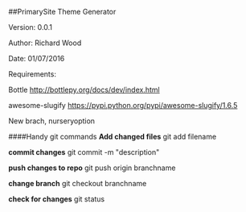 ##PrimarySite Theme Generator

Version: 0.0.1

Author: Richard Wood

Date: 01/07/2016

Requirements:

Bottle http://bottlepy.org/docs/dev/index.html

awesome-slugify https://pypi.python.org/pypi/awesome-slugify/1.6.5

New brach, nurseryoption

####Handy git commands
**Add changed files**
git add filename

**commit changes**
git commit -m "description"

**push changes to repo**
git push origin branchname

**change branch**
git checkout branchname

**check for changes**
git status